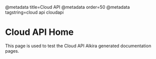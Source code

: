 @metadata title=Cloud API
@metadata order=50
@metadata tagstring=cloud api cloudapi

# Cloud API Home

This page is used to test the Cloud API Alkira generated documentation pages.
